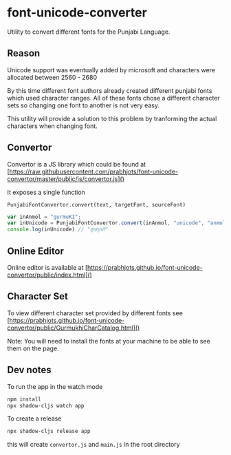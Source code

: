 # font-unicode-converter
Utility to convert different fonts for the Punjabi Language. 

## Reason
Unicode support was eventually added by microsoft and characters were allocated between 2560 - 2680

By this time different font authors already created different punjabi fonts which used character ranges. All of these fonts chose a different character sets so changing one font to another is not very easy. 

This utility will provide a solution to this problem by tranforming the actual characters when changing font. 

## Convertor
Convertor is a JS library which could be found at [https://raw.githubusercontent.com/prabhjots/font-unicode-convertor/master/public/js/convertor.js]()

It exposes a single function 

`PunjabiFontConvertor.convert(text, targetFont, sourceFont)`

```javascript
var inAnmol = "gurmuKI";
var inUnicode = PunjabiFontConvertor.convert(inAnmol, "unicode", "anmol") 
console.log(inUnicode) // "ਗੁਰਮੁਖੀ"
```


## Online Editor
Online editor is available at [https://prabhjots.github.io/font-unicode-convertor/public/index.html]()

## Character Set
To view different character set provided by different fonts see [https://prabhjots.github.io/font-unicode-convertor/public/GurmukhiCharCatalog.html]()

Note: You will need to install the fonts at your machine to be able to see them on the page. 


## Dev notes
To run the app in the watch mode
```bash
npm install
npx shadow-cljs watch app
```

To create a release
```bash
npx shadow-cljs release app
```
this will create `convertor.js` and `main.js` in the root directory
